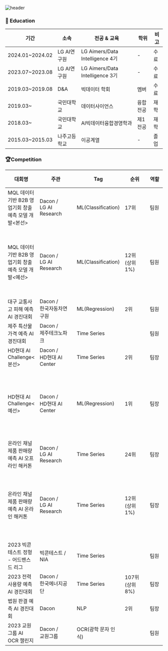 ![header](https://capsule-render.vercel.app/api?type=venom&color=gradient&height=150&section=header&text=Welcome%20to-nl-Machine%20Choi's%20Github&fontColor=000000&fontSize=40&animation=scaleIn)

### 📝 Education

|기간|소속|전공 & 교육|학위|비고|
|----|---|-----------|---|----|
|2024.01~2024.02|LG AI연구원|LG Aimers/Data Intelligence 4기|-|수료|
|2023.07~2023.08|LG AI연구원|LG Aimers/Data Intelligence 3기|-|수료|
|2019.03~2019.08|D&A|빅데이터 학회|멤버|수료|
|2019.03~|국민대학교|데이터사이언스|융합전공|재학|
|2018.03~|국민대학교|AI빅데이터융합경영학과|제1전공|재학|
|2015.03~2015.03|나주고등학교|이공계열|-|졸업|
### 🏆Competition
|대회명|주관|Tag|순위|역할|기간|비고|
|----|----|----|----|----|--------|----|
|MQL 데이터 기반 B2B 영업기회 창출 예측 모델 개발<본선>|Dacon /<br>LG AI Research　　|ML(Classification)|17위|팀원|2024.04.06 ~ 04.07| |
|MQL 데이터 기반 B2B 영업기회 창출 예측 모델 개발<예선>|Dacon /<br>LG AI Research　　|ML(Classification)|12위<br>(상위 1%)　　|팀원|2024.02 ~ 2024.02|오프라인 해커톤 진출|
|대구 교통사고 피해 예측 AI 경진대회|Dacon /<br>한국자동차연구원|ML(Regression)|2위|팀원|2023.11 ~ 2023.12| |
|제주 특산물 가격 예측 AI 경진대회|Dacon /<br>제주테크노파크|Time Series| |팀원|2023.10 ~ 2023.11| |
|HD현대 AI Challenge<본선>|Dacon /<br>HD현대 AI Center|Time Series|2위|팀장|2023.11.06 ~ 11.10| |
|HD현대 AI Challenge<예선>|Dacon /<br>HD현대 AI Center|ML(Regression)|1위|팀장|2023.09 ~ 2023.10|오프라인 해커톤 진출|
|온라인 채널 제품 판매량<br>예측 AI 오프라인 해커톤|Dacon /<br>LG AI Research|Time Series|24위|팀장|2023.09.16 ~ 09.17| |
|온라인 채널 제품 판매량<br>예측 AI  온라인 해커톤|Dacon /<br>LG AI Research|Time Series|12위<br>(상위 1%)　　|팀장|2023.08 ~ 2023.08|오프라인 해커톤 진출|
|2023 빅콘테스트 정형<br>- 어드밴스드 리그|빅콘테스트 /<br>NIA|Time Series| |팀원|2023.08 ~ 2023.09| |
|2023 전력사용량 예측 AI 경진대회|Dacon /<br>한국에너지공단|Time Series|107위<br>(상위 8%)　　|팀장|2023.07 ~ 2023.08| |
|법원 판결 예측 AI 경진대회|Dacon|NLP|2위|팀장|2023.06 ~ 2023.07| |
|2023 교원그룹 AI OCR 챌린지|Dacon /<br>교원그룹|OCR(광학 문자 인식)| |팀원　|2022.12 ~ 2023.01| |


<!--
**JunYong-Choi/JunYong-Choi** is a ✨ _special_ ✨ repository because its `README.md` (this file) appears on your GitHub profile.

Here are some ideas to get you started:

- 🔭 I’m currently working on ...
- 🌱 I’m currently learning ...
- 👯 I’m looking to collaborate on ...
- 🤔 I’m looking for help with ...
- 💬 Ask me about ...
- 📫 How to reach me: ...
- 😄 Pronouns: ...
- ⚡ Fun fact: ...
-->
